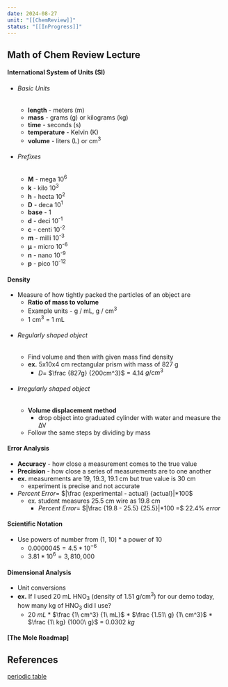 ```yaml
---
date: 2024-08-27
unit: "[[ChemReview]]"
status: "[[InProgress]]"
---
```

## Math of Chem Review Lecture
#### International System of Units (SI)
- ###### Basic Units
	- **length** - meters (m)
	- **mass** - grams (g) or kilograms (kg)
	- **time** - seconds (s)
	- **temperature** - Kelvin (K)
	- **volume** - liters (L) or cm<sup>3</sup>
- ###### Prefixes
	- **M** - mega 10<sup>6</sup>
	- **k** - kilo 10<sup>3</sup>
	- **h** - hecta 10<sup>2</sup>
	- **D** - deca 10<sup>1</sup>
	- **base** - 1
	- **d** - deci 10<sup>-1</sup>
	- **c** - centi 10<sup>-2</sup>
	- **m** - milli 10<sup>-3</sup>
	- **µ** - micro 10<sup>-6</sup>
	- **n** - nano 10<sup>-9</sup>
	- **p** - pico 10<sup>-12</sup>
#### Density
- Measure of how tightly packed the particles of an object are
	- **Ratio of mass to volume**
	- Example units - g / mL, g / cm<sup>3</sup>
	- 1 cm<sup>3</sup> = 1 mL
- ###### Regularly shaped object
	- Find volume and then with given mass find density
	- **ex.** 5x10x4 cm rectangular prism with mass of 827 g
		- $D =$ $\frac {827g} {200cm^3}$ = $4.14$ $g/cm^3$
- ###### Irregularly shaped object
	- **Volume displacement method**
		- drop object into graduated cylinder with water and measure the ∆V
	- Follow the same steps by dividing by mass
#### Error Analysis
- **Accuracy** - how close a measurement comes to the true value
- **Precision** - how close a series of measurements are to one another
- **ex.** measurements are 19, 19.3, 19.1 cm but true value is 30 cm
	- experiment is precise and not accurate
- $Percent$ $Error =$ $|\frac {experimental - actual} {actual}|*100$
	- ex. student measures 25.5 cm wire as 19.8 cm
		- $Percent$ $Error =$ $|\frac {19.8 - 25.5} {25.5}|*100 =$ $22.4\%$ $error$


#### Scientific Notation
- Use powers of number from (1, 10] \* a power of 10 
	- $0.0000045 = 4.5 * 10^{-6}$
	- $3.81 * 10^6 = 3,810,000$

#### Dimensional Analysis
- Unit conversions
- **ex.** If I used 20 mL HNO<sub>3</sub> (density of 1.51 g/cm<sup>3</sup>) for our demo today, how many kg of HNO<sub>3</sub> did I use?
	- $20$ $mL$ $*$ $\frac {1\ cm^3} {1\ mL}$ $*$ $\frac {1.51\ g} {1\ cm^3}$ $*$ $\frac {1\ kg} {1000\ g}$ $=$ $0.0302\ kg$

#### [The Mole Roadmap]


## References
[periodic table](https://www.foxxlifesciences.com/pages/periodic-table-of-elements-chart)

